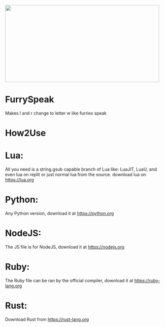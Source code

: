 <img src="https://media.discordapp.net/attachments/857704069967249449/1039577773267755040/IMG_20221108_172907.jpg" width=500 height=250>

# FurrySpeak

Makes l and r change to letter w like furries speak

# How2Use

# Lua:
All you need is a string.gsub capable branch of Lua
like:
LuaJIT, LuaU, and even lua on replit
or just normal lua from the source.
download lua on https://lua.org

# Python:
Any Python version, download it
at https://python.org

# NodeJS:
The JS file is for NodeJS, download it at
https://nodejs.org

# Ruby:
The Ruby file can be ran by the official
compiler, download it at https://ruby-lang.org

# Rust:
Download Rust from https://rust-lang.org

